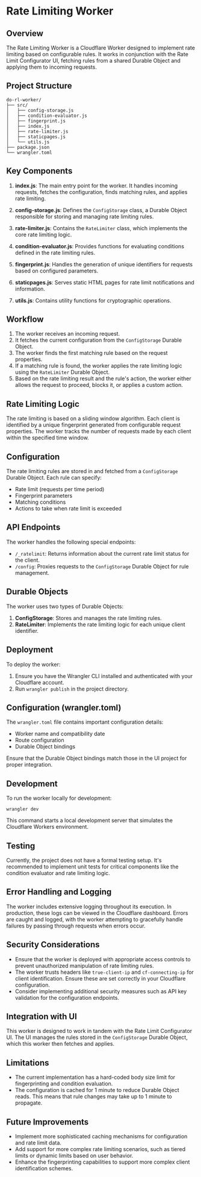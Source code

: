 # Rate Limiting Worker

## Overview

The Rate Limiting Worker is a Cloudflare Worker designed to implement rate limiting based on configurable rules. It works in conjunction with the Rate Limit Configurator UI, fetching rules from a shared Durable Object and applying them to incoming requests.

## Project Structure

```
do-rl-worker/
├── src/
│   ├── config-storage.js
│   ├── condition-evaluator.js
│   ├── fingerprint.js
│   ├── index.js
│   ├── rate-limiter.js
│   ├── staticpages.js
│   └── utils.js
├── package.json
└── wrangler.toml
```

## Key Components

1. **index.js**: The main entry point for the worker. It handles incoming requests, fetches the configuration, finds matching rules, and applies rate limiting.

2. **config-storage.js**: Defines the `ConfigStorage` class, a Durable Object responsible for storing and managing rate limiting rules.

3. **rate-limiter.js**: Contains the `RateLimiter` class, which implements the core rate limiting logic.

4. **condition-evaluator.js**: Provides functions for evaluating conditions defined in the rate limiting rules.

5. **fingerprint.js**: Handles the generation of unique identifiers for requests based on configured parameters.

6. **staticpages.js**: Serves static HTML pages for rate limit notifications and information.

7. **utils.js**: Contains utility functions for cryptographic operations.

## Workflow

1. The worker receives an incoming request.
2. It fetches the current configuration from the `ConfigStorage` Durable Object.
3. The worker finds the first matching rule based on the request properties.
4. If a matching rule is found, the worker applies the rate limiting logic using the `RateLimiter` Durable Object.
5. Based on the rate limiting result and the rule's action, the worker either allows the request to proceed, blocks it, or applies a custom action.

## Rate Limiting Logic

The rate limiting is based on a sliding window algorithm. Each client is identified by a unique fingerprint generated from configurable request properties. The worker tracks the number of requests made by each client within the specified time window.

## Configuration

The rate limiting rules are stored in and fetched from a `ConfigStorage` Durable Object. Each rule can specify:

- Rate limit (requests per time period)
- Fingerprint parameters
- Matching conditions
- Actions to take when rate limit is exceeded

## API Endpoints

The worker handles the following special endpoints:

- `/_ratelimit`: Returns information about the current rate limit status for the client.
- `/config`: Proxies requests to the `ConfigStorage` Durable Object for rule management.

## Durable Objects

The worker uses two types of Durable Objects:

1. **ConfigStorage**: Stores and manages the rate limiting rules.
2. **RateLimiter**: Implements the rate limiting logic for each unique client identifier.

## Deployment

To deploy the worker:

1. Ensure you have the Wrangler CLI installed and authenticated with your Cloudflare account.
2. Run `wrangler publish` in the project directory.

## Configuration (wrangler.toml)

The `wrangler.toml` file contains important configuration details:

- Worker name and compatibility date
- Route configuration
- Durable Object bindings

Ensure that the Durable Object bindings match those in the UI project for proper integration.

## Development

To run the worker locally for development:

```
wrangler dev
```

This command starts a local development server that simulates the Cloudflare Workers environment.

## Testing

Currently, the project does not have a formal testing setup. It's recommended to implement unit tests for critical components like the condition evaluator and rate limiting logic.

## Error Handling and Logging

The worker includes extensive logging throughout its execution. In production, these logs can be viewed in the Cloudflare dashboard. Errors are caught and logged, with the worker attempting to gracefully handle failures by passing through requests when errors occur.

## Security Considerations

- Ensure that the worker is deployed with appropriate access controls to prevent unauthorized manipulation of rate limiting rules.
- The worker trusts headers like `true-client-ip` and `cf-connecting-ip` for client identification. Ensure these are set correctly in your Cloudflare configuration.
- Consider implementing additional security measures such as API key validation for the configuration endpoints.

## Integration with UI

This worker is designed to work in tandem with the Rate Limit Configurator UI. The UI manages the rules stored in the `ConfigStorage` Durable Object, which this worker then fetches and applies.

## Limitations

- The current implementation has a hard-coded body size limit for fingerprinting and condition evaluation.
- The configuration is cached for 1 minute to reduce Durable Object reads. This means that rule changes may take up to 1 minute to propagate.

## Future Improvements

- Implement more sophisticated caching mechanisms for configuration and rate limit data.
- Add support for more complex rate limiting scenarios, such as tiered limits or dynamic limits based on user behavior.
- Enhance the fingerprinting capabilities to support more complex client identification schemes.
